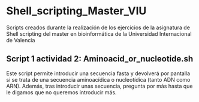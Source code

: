 # Shell_scripting_Master_VIU
Scripts creados durante la realización de los ejercicios de la asignatura de Shell scripting del master en bioinformática de la Universidad Internacional de Valencia 

## Script 1 actividad 2: Aminoacid_or_nucleotide.sh

Este script permite introducir una secuencia fasta y devolverá por pantalla si se trata de una secuencia aminoacídica o nucleotídica (tanto ADN como ARN).
Además, tras introducir unas secuencia, pregunta por más hasta que le digamos que no queremos introducir más. 
